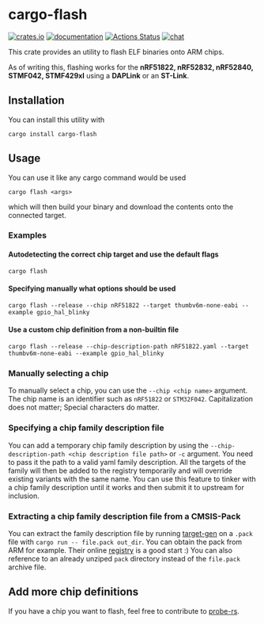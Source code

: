 # cargo-flash

[![crates.io](https://meritbadge.herokuapp.com/cargo-flash)](https://crates.io/crates/cargo-flash) [![documentation](https://docs.rs/cargo-flash/badge.svg)](https://docs.rs/cargo-flash) [![Actions Status](https://github.com/probe-rs/probe-rs/workflows/CI/badge.svg)](https://github.com/probe-rs/probe-rs/actions) [![chat](https://img.shields.io/badge/chat-probe--rs%3Amatrix.org-brightgreen)](https://matrix.to/#/!vhKMWjizPZBgKeknOo:matrix.org)

This crate provides an utility to flash ELF binaries onto ARM chips.

As of writing this, flashing works for the **nRF51822, nRF52832, nRF52840, STMF042, STMF429xI** using a **DAPLink** or an **ST-Link**.

## Installation

You can install this utility with

`cargo install cargo-flash`

## Usage

You can use it like any cargo command would be used

`cargo flash <args>`

which will then build your binary and download the contents onto the connected target.

### Examples

#### Autodetecting the correct chip target and use the default flags

`cargo flash`

#### Specifying manually what options should be used

`cargo flash --release --chip nRF51822 --target thumbv6m-none-eabi --example gpio_hal_blinky`

#### Use a custom chip definition from a non-builtin file

`cargo flash --release --chip-description-path nRF51822.yaml --target thumbv6m-none-eabi --example gpio_hal_blinky`

### Manually selecting a chip

To manually select a chip, you can use the `--chip <chip name>` argument. The chip name is an identifier such as `nRF51822` or `STM32F042`. Capitalization does not matter; Special characters do matter.

### Specifying a chip family description file

You can add a temporary chip family description by using the `--chip-description-path <chip description file path>` or `-c` argument. You need to pass it the path to a valid yaml family description.
All the targets of the family will then be added to the registry temporarily and will override existing variants with the same name.
You can use this feature to tinker with a chip family description until it works and then submit it to upstream for inclusion.

### Extracting a chip family description file from a CMSIS-Pack

You can extract the family description file by running [target-gen](https://github.com/probe-rs/target-gen) on a `.pack` file with `cargo run -- file.pack out_dir`. You can obtain the pack from ARM for example. Their online [registry](https://developer.arm.com/tools-and-software/embedded/cmsis/cmsis-search) is a good start :)
You can also reference to an already unziped `pack` directory instead of the `file.pack` archive file.

## Add more chip definitions

If you have a chip you want to flash, feel free to contribute to [probe-rs](https://github.com/probe-rs/probe-rs).
